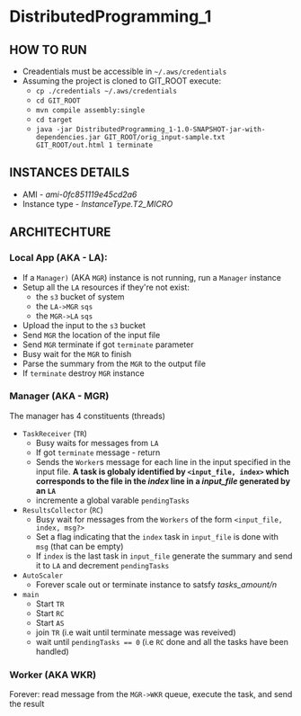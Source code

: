 # DistributedProgramming_1
## HOW TO RUN
* Creadentials must be accessible in  `~/.aws/credentials`
* Assuming the project is cloned to GIT_ROOT execute: 
  * `cp ./credentials ~/.aws/credentials` 
  * `cd GIT_ROOT`
  * `mvn compile assembly:single`
  * `cd target`
  * `java -jar DistributedProgramming_1-1.0-SNAPSHOT-jar-with-dependencies.jar GIT_ROOT/orig_input-sample.txt GIT_ROOT/out.html 1 terminate`

## INSTANCES DETAILS
* AMI - *ami-0fc851119e45cd2a6*
* Instance type - *InstanceType.T2_MICRO* 

## ARCHITECHTURE

### Local App (AKA - LA):
* If a `Manager)` (AKA `MGR`) instance is not running, run a `Manager` instance
* Setup all the `LA` resources if they're not exist:
  * the `s3` bucket of system
  * the `LA->MGR` `sqs`
  * the `MGR->LA` `sqs`
* Upload the input to the `s3` bucket
* Send `MGR` the location of the input file
* Send `MGR` terminate if got `terminate` parameter
* Busy wait for the `MGR` to finish
* Parse the summary from the `MGR` to the output file
* If `terminate` destroy `MGR` instance

### Manager (AKA - MGR)

The manager has 4 constituents (threads)
* `TaskReceiver` (`TR`)
  * Busy waits for messages from `LA`
  * If got `terminate` message - return
  * Sends the `Worker`s message for each line in the input specified in the input file. **A task is globaly identified by `<input_file, index>` which corresponds to the file in the *index* line in a *input_file* generated by an `LA`**
  * incremente a global varable `pendingTasks`
* `ResultsCollector` (`RC`)
  * Busy wait for messages from the `Workers` of the form `<input_file, index, msg?>`
  * Set a flag indicating that the `index` task in `input_file` is done with `msg` (that can be empty)
  * If `index` is the last task in `input_file` generate the summary and send it to `LA` and decrement `pendingTasks`
* `AutoScaler`
  * Forever scale out or terminate instance to satsfy *tasks_amount/n*
* `main`
  * Start `TR`
  * Start `RC`
  * Start `AS`
  * join `TR` (i.e wait until terminate message was reveived)
  * wait until `pendingTasks == 0` (i.e `RC` done and all the tasks have been handled)

### Worker (AKA WKR)
Forever: read message from the `MGR->WKR` queue, execute the task, and send the result
